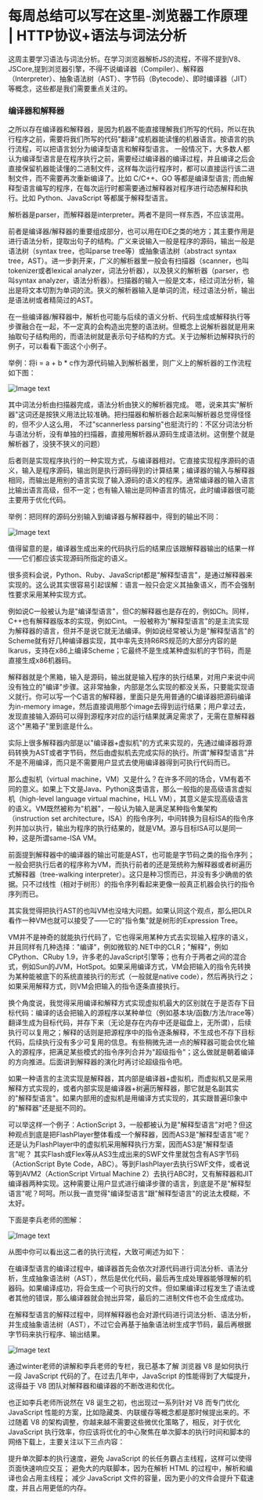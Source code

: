 # 每周总结可以写在这里-浏览器工作原理 | HTTP协议+语法与词法分析

这周主要学习语法与词法分析。在学习浏览器解析JS的流程，不得不提到V8、JSCore,提到浏览器引擎，不得不说编译器（Compiler）、解释器（Interpreter）、抽象语法树（AST）、字节码（Bytecode）、即时编译器（JIT）等概念，这些都是我们需要重点关注的。

### 编译器和解释器
之所以存在编译器和解释器，是因为机器不能直接理解我们所写的代码，所以在执行程序之前，需要将我们所写的代码"翻译"成机器能读懂的机器语言。按语言的执行流程，可以把语言划分为编译型语言和解释型语言。
一般情况下，大多数人都认为编译型语言是在程序执行之前，需要经过编译器的编译过程，并且编译之后会直接保留机器能读懂的二进制文件，这样每次运行程序时，都可以直接运行该二进制文件，而不需要再次重新编译了。比如 C/C++、GO 等都是编译型语言; 而由解释型语言编写的程序，在每次运行时都需要通过解释器对程序进行动态解释和执行。比如 Python、JavaScript 等都属于解释型语言。

解析器是parser，而解释器是interpreter。两者不是同一样东西，不应该混用。

前者是编译器/解释器的重要组成部分，也可以用在IDE之类的地方；其主要作用是进行语法分析，提取出句子的结构。广义来说输入一般是程序的源码，输出一般是语法树（syntax tree，也叫parse tree等）或抽象语法树（abstract syntax tree，AST）。进一步剥开来，广义的解析器里一般会有扫描器（scanner，也叫tokenizer或者lexical analyzer，词法分析器），以及狭义的解析器（parser，也叫syntax analyzer，语法分析器）。扫描器的输入一般是文本，经过词法分析，输出是将文本切割为单词的流。狭义的解析器输入是单词的流，经过语法分析，输出是语法树或者精简过的AST。

在一些编译器/解释器中，解析也可能与后续的语义分析、代码生成或解释执行等步骤融合在一起，不一定真的会构造出完整的语法树。但概念上说解析器就是用来抽取句子结构用的，而语法树就是表示句子结构的方式。关于边解析边解释执行的例子，可以看看下面这个小例子。

举例：将i = a + b * c作为源代码输入到解析器里，则广义上的解析器的工作流程如下图：

![Image text](./1.png)

其中词法分析由扫描器完成，语法分析由狭义的解析器完成。
嗯，说来其实"解析器"这词还是按狭义用法比较准确。把扫描器和解析器合起来叫解析器总觉得怪怪的，但不少人这么用，
不过"scannerless parsing"也挺流行的：不区分词法分析与语法分析，没有单独的扫描器，直接用解析器从源码生成语法树。这倒整个就是解析器了，没狭不狭义的问题）

后者则是实现程序执行的一种实现方式，与编译器相对。它直接实现程序源码的语义，输入是程序源码，输出则是执行源码得到的计算结果；编译器的输入与解释器相同，而输出是用别的语言实现了输入源码的语义的程序。通常编译器的输入语言比输出语言高级，但不一定；也有输入输出是同种语言的情况，此时编译器很可能主要用于优化代码。

举例：把同样的源码分别输入到编译器与解释器中，得到的输出不同：

![Image text](./2.png)

值得留意的是，编译器生成出来的代码执行后的结果应该跟解释器输出的结果一样——它们都应该实现源码所指定的语义。

很多资料会说，Python、Ruby、JavaScript都是"解释型语言"，是通过解释器来实现的。这么说其实很容易引起误解：语言一般只会定义其抽象语义，而不会强制性要求采用某种实现方式。

例如说C一般被认为是"编译型语言"，但C的解释器也是存在的，例如Ch。同样，C++也有解释器版本的实现，例如Cint。
一般被称为"解释型语言"的是主流实现为解释器的语言，但并不是说它就无法编译。例如说经常被认为是"解释型语言"的Scheme就有好几种编译器实现，其中率先支持R6RS规范的大部分内容的是Ikarus，支持在x86上编译Scheme；它最终不是生成某种虚拟机的字节码，而是直接生成x86机器码。

解释器就是个黑箱，输入是源码，输出就是输入程序的执行结果，对用户来说中间没有独立的"编译"步骤。这非常抽象，内部是怎么实现的都没关系，只要能实现语义就行。你可以写一个C语言的解释器，里面只是先用普通的C编译器把源码编译为in-memory image，然后直接调用那个image去得到运行结果；用户拿过去，发现直接输入源码可以得到源程序对应的运行结果就满足需求了，无需在意解释器这个"黑箱子"里到底是什么。

实际上很多解释器内部是以"编译器+虚拟机"的方式来实现的，先通过编译器将源码转换为AST或者字节码，然后由虚拟机去完成实际的执行。所谓"解释型语言"并不是不用编译，而只是不需要用户显式去使用编译器得到可执行代码而已。

那么虚拟机（virtual machine，VM）又是什么？在许多不同的场合，VM有着不同的意义。如果上下文是Java、Python这类语言，那么一般指的是高级语言虚拟机（high-level language virtual machine，HLL VM），其意义是实现高级语言的语义。VM既然被称为"机器"，一般认为输入是满足某种指令集架构（instruction set architecture，ISA）的指令序列，中间转换为目标ISA的指令序列并加以执行，输出为程序的执行结果的，就是VM。源与目标ISA可以是同一种，这是所谓same-ISA VM。

前面提到解释器中的编译器的输出可能是AST，也可能是字节码之类的指令序列；一般会把执行后者的程序称为VM，而执行前者的还是笼统称为解释器或者树遍历式解释器（tree-walking interpreter）。这只是种习惯而已，并没有多少确凿的依据。只不过线性（相对于树形）的指令序列看起来更像一般真正机器会执行的指令序列而已。

其实我觉得把执行AST的也叫VM也没啥大问题。如果认同这个观点，那么把DLR看作一种VM也就可以接受了——它的"指令集"就是树形的Expression Tree。

VM并不是神奇的就能执行代码了，它也得采用某种方式去实现输入程序的语义，并且同样有几种选择："编译"，例如微软的.NET中的CLR；"解释"，例如CPython、CRuby 1.9，许多老的JavaScript引擎等；也有介于两者之间的混合式，例如Sun的JVM，HotSpot。如果采用编译方式，VM会把输入的指令先转换为某种能被底下的系统直接执行的形式（一般就是native code），然后再执行之；如果采用解释方式，则VM会把输入的指令逐条直接执行。

换个角度说，我觉得采用编译和解释方式实现虚拟机最大的区别就在于是否存下目标代码：编译的话会把输入的源程序以某种单位（例如基本块/函数/方法/trace等）翻译生成为目标代码，并存下来（无论是存在内存中还是磁盘上，无所谓），后续执行可以复用之；解释的话则是把源程序中的指令逐条解释，不生成也不存下目标代码，后续执行没有多少可复用的信息。有些稍微先进一点的解释器可能会优化输入的源程序，把满足某些模式的指令序列合并为"超级指令"；这么做就是朝着编译的方向推进。后面讲到解释器的演化时再讨论超级指令吧。

如果一种语言的主流实现是解释器，其内部是编译器+虚拟机，而虚拟机又是采用解释方式实现的，或者内部实现是编译器+树遍历解释器，那它就是名副其实的"解释型语言"。如果内部用的虚拟机是用编译方式实现的，其实跟普遍印象中的"解释器"还是挺不同的。

可以举这样一个例子：ActionScript 3，一般都被认为是"解释型语言"对吧？但这种观点到底是把FlashPlayer整体看成一个解释器，因而AS3是"解释型语言"呢？还是认为FlashPlayer中的虚拟机采用解释执行方案，因而AS3是"解释型语言"呢？
其实Flash或Flex等从AS3生成出来的SWF文件里就包含有AS字节码（ActionScript Byte Code，ABC）。等到FlashPlayer去执行SWF文件，或者说等到AVM2（ActionScript Virtual Machine 2）去执行ABC时，又有解释器和JIT编译器两种实现。这种需要让用户显式进行编译步骤的语言，到底是不是"解释型语言"呢？呵呵。所以我一直觉得"编译型语言"跟"解释型语言"的说法太模糊，不太好。

下面是李兵老师的图解：

![Image text](./3.png)

从图中你可以看出这二者的执行流程，大致可阐述为如下：

在编译型语言的编译过程中，编译器首先会依次对源代码进行词法分析、语法分析，生成抽象语法树（AST），然后是优化代码，最后再生成处理器能够理解的机器码。如果编译成功，将会生成一个可执行的文件。但如果编译过程发生了语法或者其他的错误，那么编译器就会抛出异常，最后的二进制文件也不会生成成功。

在解释型语言的解释过程中，同样解释器也会对源代码进行词法分析、语法分析，并生成抽象语法树（AST），不过它会再基于抽象语法树生成字节码，最后再根据字节码来执行程序、输出结果。

![Image text](./4.png)

通过winter老师的讲解和李兵老师的专栏，我已基本了解 浏览器 V8 是如何执行一段 JavaScript 代码的了。在过去几年中，JavaScript 的性能得到了大幅提升，这得益于 V8 团队对解释器和编译器的不断改进和优化。

也正如李兵老师所说然在 V8 诞生之初，也出现过一系列针对 V8 而专门优化 JavaScript 性能的方案，比如隐藏类、内联缓存等概念都是那时候提出来的。不过随着 V8 的架构调整，你越来越不需要这些微优化策略了，相反，对于优化 JavaScript 执行效率，你应该将优化的中心聚焦在单次脚本的执行时间和脚本的网络下载上，主要关注以下三点内容：

提升单次脚本的执行速度，避免 JavaScript 的长任务霸占主线程，这样可以使得页面快速响应交互；
避免大的内联脚本，因为在解析 HTML 的过程中，解析和编译也会占用主线程；
减少 JavaScript 文件的容量，因为更小的文件会提升下载速度，并且占用更低的内存。